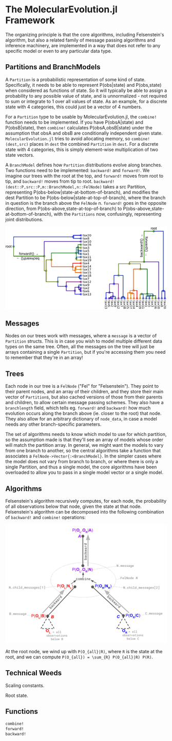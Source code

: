 # The MolecularEvolution.jl Framework

The organizing principle is that the core algorithms, including Felsenstein's algorithm, but also a related family of message passing algorithms and inference machinery, are implemented in a way that does not refer to any specific model or even to any particular data type.

## Partitions and BranchModels

A ```Partition``` is a probabilistic representation of some kind of state. Specifically, it needs to be able to represent P(obs|state) and P(obs,state) when considered as functions of state. So it will typically be able to assign a probability to any possible value of state, and is unnormalized - not required to sum or integrate to 1 over all values of state. As an example, for a discrete state with 4 categories, this could just be a vector of 4 numbers.

For a ```Partition``` type to be usable by MolecularEvolution.jl, the ```combine!``` function needs to be implemented. If you have P(obsA|state) and P(obsB|state), then ```combine!``` calculates P(obsA,obsB|state) under the assumption that obsA and obsB are conditionally independent given state. ```MolecularEvolution.jl``` tries to avoid allocating memory, so ```combine!(dest,src)``` places in ```dest``` the combined ```Partition``` in ```dest```. For a discrete state with 4 categories, this is simply element-wise multiplication of two state vectors.

A ```BranchModel``` defines how ```Partition``` distributions evolve along branches. Two functions need to be implemented: ```backward!``` and ```forward!```. We imagine our trees with the root at the top, and ```forward!``` moves from root to tip, and ```backward!``` moves from tip to root. ```backward!(dest::P,src::P,m::BranchModel,n::FelNode)``` takes a src Partition, representing P(obs-below|state-at-bottom-of-branch), and modifies the dest Partition to be P(obs-below|state-at-top-of-branch), where the branch in question is the branch above the ```FelNode``` n. ```forward!``` goes in the opposite direction, from P(obs-above,state-at-top-of-branch) to P(obs-above,state-at-bottom-of-branch), with the ```Partitions``` now, confusingly, representing joint distributions.

![](figures/directions.svg)

## Messages

Nodes on our trees work with messages, where a ```message``` is a vector of ```Partition``` structs. This is in case you wish to model multiple different data types on the same tree. Often, all the messages on the tree will just be arrays containing a single ```Partition```, but if you're accessing them you need to remember that they're in an array!

## Trees

Each node in our tree is a ```FelNode``` ("Fel" for "Felsenstein"). They point to their parent nodes, and an array of their children, and they store their main vector of ```Partition```s, but also cached versions of those from their parents and children, to allow certain message passing schemes. They also have a ```branchlength``` field, which tells eg. ```forward!``` and ```backward!``` how much evolution occurs along the branch above (ie. closer to the root) that node. They also allow for an arbitrary dictionary of ```node_data```, in case a model needs any other branch-specific parameters.

The set of algorithms needs to know which model to use for which partition, so the assumption made is that they'll see an array of models whose order will match the partition array. In general, we might want the models to vary from one branch to another, so the central algorithms take a function that associates a ```FelNode->Vector{:<BranchModel}```. In the simpler cases where the model does not vary from branch to branch, or where there is only a single Partition, and thus a single model, the core algorithms have been overloaded to allow you to pass in a single model vector or a single model.

## Algorithms

Felsenstein's algorithm recursively computes, for each node, the probability of all observations below that node, given the state at that node. Felsenstein's algorithm can be decomposed into the following combination of `backward!` and `combine!` operations:

![](figures/FelsensteinRecursion.svg)

At the root node, we wind up with ``P(O_{all}|R)``, where ``R`` is the state at the root, and we can compute ``P(O_{all}) = \sum_{R} P(O_{all}|R) P(R)``.

## Technical Weeds

Scaling constants.

Root state.

## Functions

```@docs
combine!
forward!
backward!
```